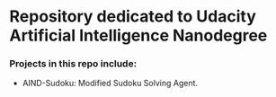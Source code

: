 # Repository dedicated to Udacity Artificial Intelligence Nanodegree

### Projects in this repo include:

 - AIND-Sudoku: Modified Sudoku Solving Agent.


